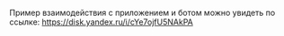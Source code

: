Пример взаимодействия с приложением и ботом можно увидеть по ссылке: https://disk.yandex.ru/i/cYe7ojfU5NAkPA
